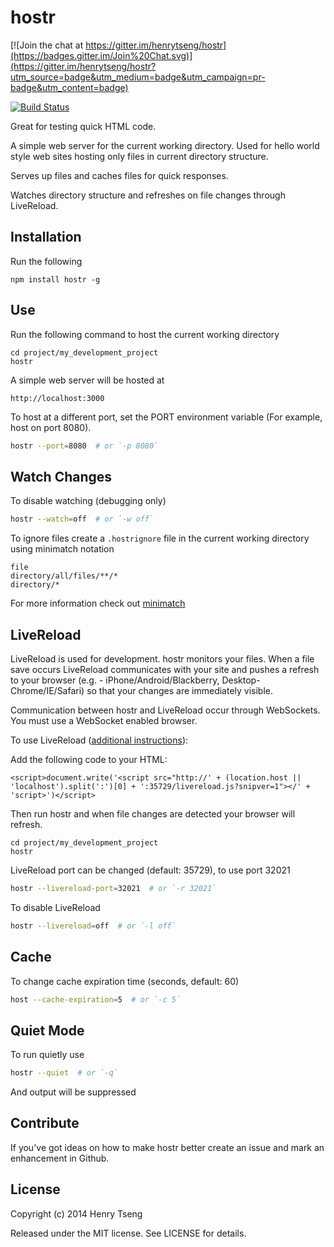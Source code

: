hostr
=====

[![Join the chat at https://gitter.im/henrytseng/hostr](https://badges.gitter.im/Join%20Chat.svg)](https://gitter.im/henrytseng/hostr?utm_source=badge&utm_medium=badge&utm_campaign=pr-badge&utm_content=badge)

[![Build Status](https://travis-ci.org/henrytseng/hostr.svg?branch=master)](https://github.com/henrytseng/hostr)


Great for testing quick HTML code.  

A simple web server for the current working directory.  Used for hello world style web sites hosting only files in current directory structure.

Serves up files and caches files for quick responses.  

Watches directory structure and refreshes on file changes through LiveReload.  



Installation
------------

Run the following

	npm install hostr -g



Use
----

Run the following command to host the current working directory

	cd project/my_development_project
	hostr
	
A simple web server will be hosted at 

	http://localhost:3000

To host at a different port, set the PORT environment variable (For example, host on port 8080).  

```sh
hostr --port=8080  # or `-p 8080`
```


Watch Changes
-------------

To disable watching (debugging only)

```sh
hostr --watch=off  # or `-w off`
```

To ignore files create a `.hostrignore` file in the current working directory using minimatch notation

	file
	directory/all/files/**/*
	directory/*

For more information check out [minimatch](https://www.npmjs.com/package/minimatch)


LiveReload
----------

LiveReload is used for development.  hostr monitors your files.  When a file save occurs LiveReload communicates with your site and pushes a refresh to your browser (e.g. - iPhone/Android/Blackberry, Desktop-Chrome/IE/Safari) so that your changes are immediately visible.  

Communication between hostr and LiveReload occur through WebSockets.  You must use a WebSocket enabled browser.  

To use LiveReload ([additional instructions](http://feedback.livereload.com/knowledgebase/articles/86180-how-do-i-add-the-script-tag-manually-)): 

Add the following code to your HTML:  

	<script>document.write('<script src="http://' + (location.host || 'localhost').split(':')[0] + ':35729/livereload.js?snipver=1"></' + 'script>')</script>

Then run hostr and when file changes are detected your browser will refresh.  

	cd project/my_development_project
	hostr

LiveReload port can be changed (default: 35729), to use port 32021

```sh
hostr --livereload-port=32021  # or `-r 32021`
```

To disable LiveReload

```sh
hostr --livereload=off  # or `-l off`
```



Cache
-----

To change cache expiration time (seconds, default: 60)

```sh
host --cache-expiration=5  # or `-c 5`
```



Quiet Mode
----------

To run quietly use 

```sh
hostr --quiet  # or `-q`
```

And output will be suppressed


Contribute
----------

If you've got ideas on how to make hostr better create an issue and mark an enhancement in Github.  



License
-------

Copyright (c) 2014 Henry Tseng

Released under the MIT license. See LICENSE for details.
